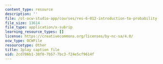 ```yaml
---
content_type: resource
description: ''
file: /ol-ocw-studio-app/courses/res-6-012-introduction-to-probability-spring-2018/2cd786b138f07b577bc3f24e5cf9614f_7nu97OYx4X4.srt
file_size: 13614
file_type: application/x-subrip
learning_resource_types: []
license: https://creativecommons.org/licenses/by-nc-sa/4.0/
ocw_type: OCWFile
resourcetype: Other
title: 3play caption file
uid: 2cd786b1-38f0-7b57-7bc3-f24e5cf9614f
---
```

